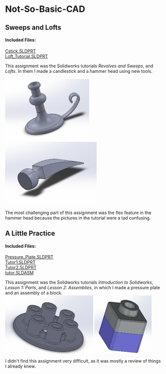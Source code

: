 # Not-So-Basic-CAD

## Sweeps and Lofts
#### Included Files:
<a href="Cstick.SLDPRT">Cstick.SLDPRT</a> <br/>
<a href="Loft_Tutorial.SLDPRT">Loft_Tutorial.SLDPRT</a><br/>

This assignment was the Solidworks tutorials *Revolves and Sweeps*, and *Lofts*. In them I made a candlestick and a hammer head using new tools.
<br/><br/>
<IMG SRC="Images/CstickImage.PNG"  width="272" height="200"> <IMG SRC="Images/Loft_TutorialImage.PNG"  width="296" height="200">
<br/><br/>
The most challenging part of this assignment was the flex feature in the hammer head because the pictures in the tutorial were a tad confusing.
## A Little Practice
#### Included Files:
<a href="Pressure_Plate.SLDPRT">Pressure_Plate.SLDPRT</a><br/>
<a href="Tutor1.SLDPRT">Tutor1.SLDPRT</a><br/>
<a href="Tutor2.SLDPRT">Tutor2.SLDPRT</a><br/>
<a href="tutor.SLDASM">tutor.SLDASM</a><br/>

This assignment was the Solidworks tutorials *Introduction to Solidworks*, *Lesson 1: Parts*, and *Lesson 2: Assemblies*, in which I made a pressure plate and an assembly of a block.
<br/>
<IMG SRC="Images/Pressure_PlateImage.PNG"  width="285" height="200"> <IMG SRC="Images/tutorImage.PNG"  width="185" height="200">
<br/>
I didn't find this assignment very difficult, as it was mostly a review of things I already knew.
